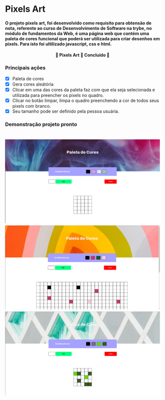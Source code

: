 # Pixels Art 

#### O projeto pixels art, foi desenvolvido como requisito para obtensão de nota, referente ao curso de Desenvolvimento de Software na trybe, no módulo de fundamentos da Web, é uma página web que contém uma paleta de cores funcional que poderá ser utilizada para criar desenhos em pixels. Para isto foi ultilizado javascript, css e html.

<h4 align="center"> 
	🚧  Pixels Art 🚀 Concluído  🚧
</h4>


### Principais ações

- [x] Paleta de cores
- [x] Gera cores aleátória
- [x] Clicar em uma das cores da paleta faz com que ela seja selecionada e utilizada para preencher os pixels no quadro.
- [x] Clicar no botão limpar, limpa o quadro preenchendo a cor de todos seus pixels com branco.
- [x] Seu tamanho pode ser definido pela pessoa usuária.

### Demonstração projeto pronto

<h1 align="center">
  <img alt="PixelsArt" title="#PixelsArt" src="./assets/palet-cor.png" />

  <img alt="PixelsArt" title="#PixelsArt" src="./assets/palet-color1.png" />
  
  <img alt="PixelsArt" title="#PixelsArt" src="./assets/palet-color2.png" />
</h1>
